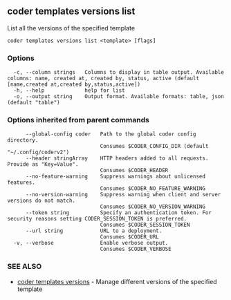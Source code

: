 ## coder templates versions list

List all the versions of the specified template

```
coder templates versions list <template> [flags]
```

### Options

```
  -c, --column strings   Columns to display in table output. Available columns: name, created at, created by, status, active (default [name,created at,created by,status,active])
  -h, --help             help for list
  -o, --output string    Output format. Available formats: table, json (default "table")
```

### Options inherited from parent commands

```
      --global-config coder   Path to the global coder config directory.
                              Consumes $CODER_CONFIG_DIR (default "~/.config/coderv2")
      --header stringArray    HTTP headers added to all requests. Provide as "Key=Value".
                              Consumes $CODER_HEADER
      --no-feature-warning    Suppress warnings about unlicensed features.
                              Consumes $CODER_NO_FEATURE_WARNING
      --no-version-warning    Suppress warning when client and server versions do not match.
                              Consumes $CODER_NO_VERSION_WARNING
      --token string          Specify an authentication token. For security reasons setting CODER_SESSION_TOKEN is preferred.
                              Consumes $CODER_SESSION_TOKEN
      --url string            URL to a deployment.
                              Consumes $CODER_URL
  -v, --verbose               Enable verbose output.
                              Consumes $CODER_VERBOSE
```

### SEE ALSO

- [coder templates versions](coder_templates_versions.md) - Manage different versions of the specified template
